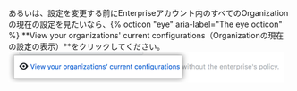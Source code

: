 あるいは、設定を変更する前にEnterpriseアカウント内のすべてのOrganizationの現在の設定を見たいなら、{% octicon "eye" aria-label="The eye octicon" %} **View your organizations' current configurations（Organizationの現在の設定の表示）**をクリックしてください。 ![ビジネス内のOrganizationの現在のポリシー設定を表示するリンク](/assets/images/help/business-accounts/view-current-policy-implementation-link.png)
